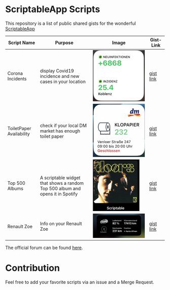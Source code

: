 # ScriptableApp Scripts
This repository is a list of public shared gists for the wonderful [ScriptableApp](https://scriptable.app)

| Script Name | Purpose | Image | Gist-Link|
| --- | --- | --- | --- |
| Corona Incidents | display Covid19 incidence and new cases in your location | ![CoronaIncidents](./images/corona_incidents.png) | [gist link](https://gist.githubusercontent.com/oliverandrich/0f34c8d4e6de4b6ff32937c584009a65/raw/64bbfd3f2aa9550aae5440de1deb8f84e98e4c93/incidens_and_newcases.js) | 
| ToiletPaper Availability | check if your local DM market has enough toilet paper | ![toiletPaper](./images/toilet_paper.png) | [gist link](https://gist.github.com/marco79cgn/23ce08fd8711ee893a3be12d4543f2d2) | 
| Top 500 Albums | A scriptable widget that shows a random Top 500 album and opens it in Spotify | ![top500](./images/top500.png) | [gist link](https://gist.github.com/marco79cgn/ecd1cfe3da06008da9fb9f5d1fa37a1d) |
| Renault Zoe | Info on your Renault Zoe | ![zoe](./images/renaultZoe.jpg) | [gist link](https://gist.github.com/mountbatt/772e4512089802a2aa2622058dd1ded7) |

The official forum can be found [here](https://talk.automators.fm/t/widget-examples/7994/464).

# Contribution
Feel free to add your favorite scripts via an issue and a Merge Request.